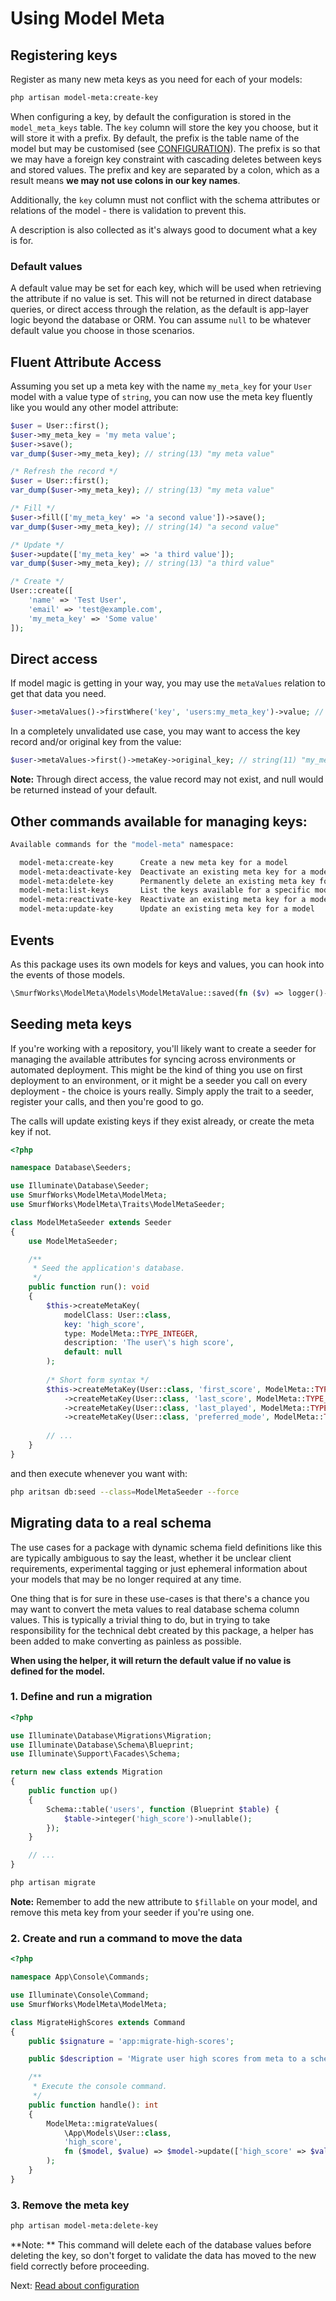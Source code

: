 # Using Model Meta

## Registering keys

Register as many new meta keys as you need for each of your models:

```bash
php artisan model-meta:create-key
```

When configuring a key, by default the configuration is stored in the `model_meta_keys` table. The `key` column will
store the key you choose, but it will store it with a prefix. By default, the prefix is the table name of the model
but may be customised (see [CONFIGURATION](./CONFIGURATION.md)). The prefix is so that we may have a foreign key constraint
with cascading deletes between keys and stored values. The prefix and key are separated by a colon, which as a result 
means **we may not use colons in our key names**.

Additionally, the `key` column must not conflict with the schema attributes or relations of the model - there is
validation to prevent this.

A description is also collected as it's always good to document what a key is for.

### Default values

A default value may be set for each key, which will be used when retrieving the attribute if no value is set. This will
not be returned in direct database queries, or direct access through the relation, as the default is app-layer logic
beyond the database or ORM. You can assume `null` to be whatever default value you choose in those scenarios.

## Fluent Attribute Access

Assuming you set up a meta key with the name `my_meta_key` for your `User` model with a value type of `string`, you can now use the meta key fluently like you would any other model attribute:

```php
$user = User::first();
$user->my_meta_key = 'my meta value';
$user->save();
var_dump($user->my_meta_key); // string(13) "my meta value"

/* Refresh the record */
$user = User::first();
var_dump($user->my_meta_key); // string(13) "my meta value"

/* Fill */
$user->fill(['my_meta_key' => 'a second value'])->save();
var_dump($user->my_meta_key); // string(14) "a second value"

/* Update */
$user->update(['my_meta_key' => 'a third value']);
var_dump($user->my_meta_key); // string(13) "a third value"

/* Create */
User::create([
    'name' => 'Test User',
    'email' => 'test@example.com',
    'my_meta_key' => 'Some value'
]);

```

## Direct access

If model magic is getting in your way, you may use the `metaValues` relation to get that data you need.

```php
$user->metaValues()->firstWhere('key', 'users:my_meta_key')->value; // string(13) "a third value"
```

In a completely unvalidated use case, you may want to access the key record and/or original key from the value:

```php
$user->metaValues->first()->metaKey->original_key; // string(11) "my_meta_key"
```

**Note:** Through direct access, the value record may not exist, and null would be returned instead of your default.

## Other commands available for managing keys:

```bash
Available commands for the "model-meta" namespace:

  model-meta:create-key      Create a new meta key for a model
  model-meta:deactivate-key  Deactivate an existing meta key for a model without removing existing values
  model-meta:delete-key      Permanently delete an existing meta key for a model and all associated values
  model-meta:list-keys       List the keys available for a specific model
  model-meta:reactivate-key  Reactivate an existing meta key for a model
  model-meta:update-key      Update an existing meta key for a model

```

## Events

As this package uses its own models for keys and values, you can hook into the events of those models.

```php
\SmurfWorks\ModelMeta\Models\ModelMetaValue::saved(fn ($v) => logger()->info(sprintf('Saved Meta: %s', $v->value)));
```

## Seeding meta keys

If you're working with a repository, you'll likely want to create a seeder for managing the available attributes for
syncing across environments or automated deployment. This might be the kind of thing you use on first deployment to an
environment, or it might be a seeder you call on every deployment - the choice is yours really. Simply apply the trait
to a seeder, register your calls, and then you're good to go.

The calls will update existing keys if they exist already, or create the meta key if not.

```php
<?php

namespace Database\Seeders;

use Illuminate\Database\Seeder;
use SmurfWorks\ModelMeta\ModelMeta;
use SmurfWorks\ModelMeta\Traits\ModelMetaSeeder;

class ModelMetaSeeder extends Seeder
{
    use ModelMetaSeeder;

    /**
     * Seed the application's database.
     */
    public function run(): void
    {
        $this->createMetaKey(
            modelClass: User::class,
            key: 'high_score',
            type: ModelMeta::TYPE_INTEGER,
            description: 'The user\'s high score',
            default: null
        );
        
        /* Short form syntax */
        $this->createMetaKey(User::class, 'first_score', ModelMeta::TYPE_INTEGER)
            ->createMetaKey(User::class, 'last_score', ModelMeta::TYPE_INTEGER)
            ->createMetaKey(User::class, 'last_played', ModelMeta::TYPE_DATETIME)
            ->createMetaKey(User::class, 'preferred_mode', ModelMeta::TYPE_STRING, default: 'ranked');
    
        // ...
    }
}

```

and then execute whenever you want with:

```bash
php aritsan db:seed --class=ModelMetaSeeder --force
```

## Migrating data to a real schema

The use cases for a package with dynamic schema field definitions like this are typically ambiguous to say the least,
whether it be unclear client requirements, experimental tagging or just ephemeral information about your models that
may be no longer required at any time.

One thing that is for sure in these use-cases is that there's a chance you may want to convert the meta values to
real database schema column values. This is typically a trivial thing to do, but in trying to take responsibility for
the technical debt created by this package, a helper has been added to make converting as painless as possible.

**When using the helper, it will return the default value if no value is defined for the model.**

### 1. Define and run a migration
```php
<?php

use Illuminate\Database\Migrations\Migration;
use Illuminate\Database\Schema\Blueprint;
use Illuminate\Support\Facades\Schema;

return new class extends Migration
{
    public function up()
    {
        Schema::table('users', function (Blueprint $table) {
            $table->integer('high_score')->nullable();
        });
    }

    // ...
}
```

```bash
php artisan migrate
```

**Note:** Remember to add the new attribute to `$fillable` on your model, and remove this meta key from your seeder
if you're using one.

### 2. Create and run a command to move the data

```php
<?php

namespace App\Console\Commands;

use Illuminate\Console\Command;
use SmurfWorks\ModelMeta\ModelMeta;

class MigrateHighScores extends Command
{
    public $signature = 'app:migrate-high-scores';

    public $description = 'Migrate user high scores from meta to a schema column';

    /**
     * Execute the console command.
     */
    public function handle(): int
    {
        ModelMeta::migrateValues(
            \App\Models\User::class,
            'high_score',
            fn ($model, $value) => $model->update(['high_score' => $value])
        );
    }
}

```

### 3. Remove the meta key
```bash
php artisan model-meta:delete-key
```

**Note: ** This command will delete each of the database values before deleting the key, so don't forget to validate
the data has moved to the new field correctly before proceeding.

Next: [Read about configuration](./CONFIGURATION.md)
